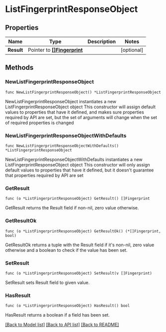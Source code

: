 # ListFingerprintResponseObject

## Properties

Name | Type | Description | Notes
------------ | ------------- | ------------- | -------------
**Result** | Pointer to [**[]Fingerprint**](Fingerprint.md) |  | [optional] 

## Methods

### NewListFingerprintResponseObject

`func NewListFingerprintResponseObject() *ListFingerprintResponseObject`

NewListFingerprintResponseObject instantiates a new ListFingerprintResponseObject object
This constructor will assign default values to properties that have it defined,
and makes sure properties required by API are set, but the set of arguments
will change when the set of required properties is changed

### NewListFingerprintResponseObjectWithDefaults

`func NewListFingerprintResponseObjectWithDefaults() *ListFingerprintResponseObject`

NewListFingerprintResponseObjectWithDefaults instantiates a new ListFingerprintResponseObject object
This constructor will only assign default values to properties that have it defined,
but it doesn't guarantee that properties required by API are set

### GetResult

`func (o *ListFingerprintResponseObject) GetResult() []Fingerprint`

GetResult returns the Result field if non-nil, zero value otherwise.

### GetResultOk

`func (o *ListFingerprintResponseObject) GetResultOk() (*[]Fingerprint, bool)`

GetResultOk returns a tuple with the Result field if it's non-nil, zero value otherwise
and a boolean to check if the value has been set.

### SetResult

`func (o *ListFingerprintResponseObject) SetResult(v []Fingerprint)`

SetResult sets Result field to given value.

### HasResult

`func (o *ListFingerprintResponseObject) HasResult() bool`

HasResult returns a boolean if a field has been set.


[[Back to Model list]](../README.md#documentation-for-models) [[Back to API list]](../README.md#documentation-for-api-endpoints) [[Back to README]](../README.md)


